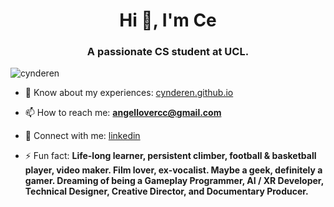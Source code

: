<h1 align="center">Hi 👋, I'm Ce</h1>
<h3 align="center">A passionate CS student at UCL.</h3>

<p align="left"> <img src="https://komarev.com/ghpvc/?username=cynderen&label=Profile%20views&color=0e75b6&style=flat" alt="cynderen" /> </p>

- 📄 Know about my experiences: [cynderen.github.io](https://cynderen.github.io/)

- 📫 How to reach me: **angellovercc@gmail.com**

- 🔗 Connect with me: [linkedin](https://linkedin.com/in/ce-cao)

- ⚡ Fun fact: **Life-long learner, persistent climber, football & basketball player, video maker. Film lover, ex-vocalist. Maybe a geek, definitely a gamer. Dreaming of being a Gameplay Programmer, AI / XR Developer, Technical Designer, Creative Director, and Documentary Producer.**
